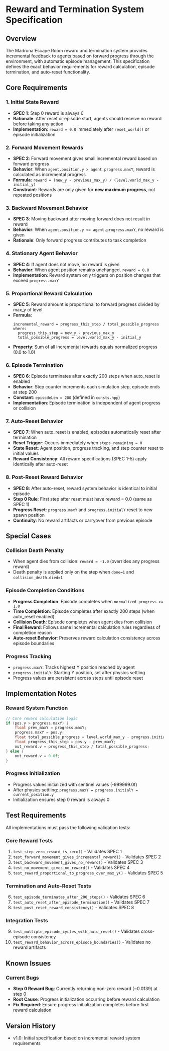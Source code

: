 # Reward and Termination System Specification

## Overview

The Madrona Escape Room reward and termination system provides incremental feedback to agents based on forward progress through the environment, with automatic episode management. This specification defines the exact behavior requirements for reward calculation, episode termination, and auto-reset functionality.

## Core Requirements

### 1. Initial State Reward
- **SPEC 1**: Step 0 reward is always 0
- **Rationale**: After reset or episode start, agents should receive no reward before taking any action
- **Implementation**: `reward = 0.0` immediately after `reset_world()` or episode initialization

### 2. Forward Movement Rewards
- **SPEC 2**: Forward movement gives small incremental reward based on forward progress
- **Behavior**: When `agent.position.y > agent.progress.maxY`, reward is calculated as incremental progress
- **Formula**: `reward = (new_y - previous_max_y) / (level.world_max_y - initial_y)`
- **Constraint**: Rewards are only given for **new maximum progress**, not repeated positions

### 3. Backward Movement Behavior
- **SPEC 3**: Moving backward after moving forward does not result in reward
- **Behavior**: When `agent.position.y <= agent.progress.maxY`, no reward is given
- **Rationale**: Only forward progress contributes to task completion

### 4. Stationary Agent Behavior
- **SPEC 4**: If agent does not move, no reward is given
- **Behavior**: When agent position remains unchanged, `reward = 0.0`
- **Implementation**: Reward system only triggers on position changes that exceed `progress.maxY`

### 5. Proportional Reward Calculation
- **SPEC 5**: Reward amount is proportional to forward progress divided by max_y of level
- **Formula**:
  ```
  incremental_reward = progress_this_step / total_possible_progress
  where:
    progress_this_step = new_y - previous_max_y
    total_possible_progress = level.world_max_y - initial_y
  ```
- **Property**: Sum of all incremental rewards equals normalized progress (0.0 to 1.0)

### 6. Episode Termination
- **SPEC 6**: Episode terminates after exactly 200 steps when auto_reset is enabled
- **Behavior**: Step counter increments each simulation step, episode ends at step 200
- **Constant**: `episodeLen = 200` (defined in `consts.hpp`)
- **Implementation**: Episode termination is independent of agent progress or collision

### 7. Auto-Reset Behavior
- **SPEC 7**: When auto_reset is enabled, episodes automatically reset after termination
- **Reset Trigger**: Occurs immediately when `steps_remaining = 0`
- **State Reset**: Agent position, progress tracking, and step counter reset to initial values
- **Reward Consistency**: All reward specifications (SPEC 1-5) apply identically after auto-reset

### 8. Post-Reset Reward Behavior
- **SPEC 8**: After auto-reset, reward system behavior is identical to initial episode
- **Step 0 Rule**: First step after reset must have reward = 0.0 (same as SPEC 1)
- **Progress Reset**: `progress.maxY` and `progress.initialY` reset to new spawn position
- **Continuity**: No reward artifacts or carryover from previous episode

## Special Cases

### Collision Death Penalty
- When agent dies from collision: `reward = -1.0` (overrides any progress reward)
- Death penalty is applied only on the step when `done=1` and `collision_death.died=1`

### Episode Completion Conditions
- **Progress Completion**: Episode completes when `normalized_progress >= 1.0`
- **Time Completion**: Episode completes after exactly 200 steps (when auto_reset enabled)
- **Collision Death**: Episode completes when agent dies from collision
- **Final Reward**: Follows same incremental calculation rules regardless of completion reason
- **Auto-reset Behavior**: Preserves reward calculation consistency across episode boundaries

### Progress Tracking
- `progress.maxY`: Tracks highest Y position reached by agent
- `progress.initialY`: Starting Y position, set after physics settling
- Progress values are persistent across steps until episode reset

## Implementation Notes

### Reward System Function
```cpp
// Core reward calculation logic
if (pos.y > progress.maxY) {
    float prev_maxY = progress.maxY;
    progress.maxY = pos.y;
    float total_possible_progress = level.world_max_y - progress.initialY;
    float progress_this_step = pos.y - prev_maxY;
    out_reward.v = progress_this_step / total_possible_progress;
} else {
    out_reward.v = 0.0f;
}
```

### Progress Initialization
- Progress values initialized with sentinel values (-999999.0f)
- After physics settling: `progress.maxY = progress.initialY = current_position.y`
- Initialization ensures step 0 reward is always 0

## Test Requirements

All implementations must pass the following validation tests:

### Core Reward Tests
1. `test_step_zero_reward_is_zero()` - Validates SPEC 1
2. `test_forward_movement_gives_incremental_reward()` - Validates SPEC 2
3. `test_backward_movement_gives_no_reward()` - Validates SPEC 3
4. `test_no_movement_gives_no_reward()` - Validates SPEC 4
5. `test_reward_proportional_to_progress_over_max_y()` - Validates SPEC 5

### Termination and Auto-Reset Tests
6. `test_episode_terminates_after_200_steps()` - Validates SPEC 6
7. `test_auto_reset_after_episode_termination()` - Validates SPEC 7
8. `test_post_reset_reward_consistency()` - Validates SPEC 8

### Integration Tests
9. `test_multiple_episode_cycles_with_auto_reset()` - Validates cross-episode consistency
10. `test_reward_behavior_across_episode_boundaries()` - Validates no reward artifacts

## Known Issues

### Current Bugs
- **Step 0 Reward Bug**: Currently returning non-zero reward (~0.0139) at step 0
- **Root Cause**: Progress initialization occurring before reward calculation
- **Fix Required**: Ensure progress initialization completes before first reward calculation

## Version History
- v1.0: Initial specification based on incremental reward system requirements